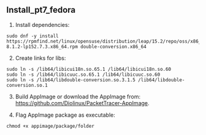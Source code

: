 ## Install_pt7_fedora

1. Install dependencies:
```shell
sudo dnf -y install https://rpmfind.net/linux/opensuse/distribution/leap/15.2/repo/oss/x86_64/libjpeg8-8.1.2-lp152.7.3.x86_64.rpm double-conversion.x86_64
```

2. Create links for libs:
```shell
sudo ln -s /lib64/libicui18n.so.65.1 /lib64/libicui18n.so.60
sudo ln -s /lib64/libicuuc.so.65.1 /lib64/libicuuc.so.60
sudo ln -s /lib64/libdouble-conversion.so.3.1.5 /lib64/libdouble-conversion.so.1
```

3. Build AppImage or download the AppImage from: https://github.com/Diolinux/PacketTracer-AppImage.


4. Flag AppImage package as executable:
```shell
chmod +x appimage/package/folder
```
